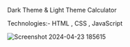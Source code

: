 Dark Theme & Light Theme Calculator 

Technologies:- HTML , CSS , JavaScript

![Screenshot 2024-04-23 185615](https://github.com/chamithKavinda/Calculator/assets/139870167/a5ad03c4-4fa0-49a5-91c4-955930d6bcb9)

